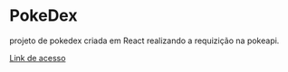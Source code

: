 # PokeDex
projeto de pokedex criada em React realizando a requizição na pokeapi.

[Link de acesso
](poke-fg8bj8oen-diegoestefano.vercel.app)
